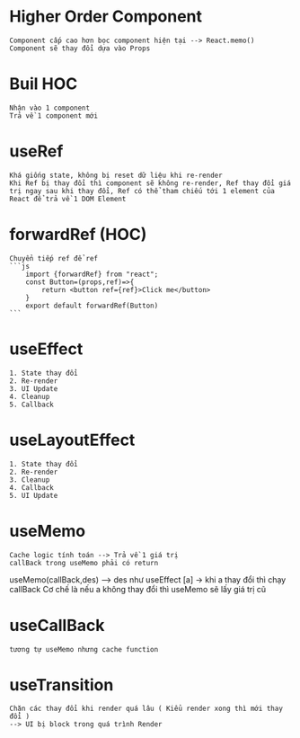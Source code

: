 # Higher Order Component

    Component cấp cao hơn bọc component hiện tại --> React.memo()
    Component sẽ thay đổi dựa vào Props

# Buil HOC

    Nhận vào 1 component
    Trả về 1 component mới

# useRef

    Khá giống state, không bị reset dữ liệu khi re-render
    Khi Ref bị thay đổi thì component sẽ không re-render, Ref thay đổi giá trị ngay sau khi thay đổi, Ref có thể tham chiếu tới 1 element của React để trả về 1 DOM Element

# forwardRef (HOC)

    Chuyển tiếp ref để ref
    ```js
        import {forwardRef} from "react";
        const Button=(props,ref)=>{
            return <button ref={ref}>Click me</button>
        }
        export default forwardRef(Button)
    ```

# useEffect

    1. State thay đổi
    2. Re-render
    3. UI Update
    4. Cleanup
    5. Callback

# useLayoutEffect

    1. State thay đổi
    2. Re-render
    3. Cleanup
    4. Callback
    5. UI Update

# useMemo

    Cache logic tính toán --> Trả về 1 giá trị
    callBack trong useMemo phải có return

useMemo(callBack,des) --> des như useEffect [a] -> khi a thay đổi thì chạy callBack
Cơ chế là nếu a không thay đổi thì useMemo sẽ lấy giá trị cũ

# useCallBack

    tương tự useMemo nhưng cache function

# useTransition

    Chặn các thay đổi khi render quá lâu ( Kiểu render xong thì mới thay đổi )
    --> UI bị block trong quá trình Render
